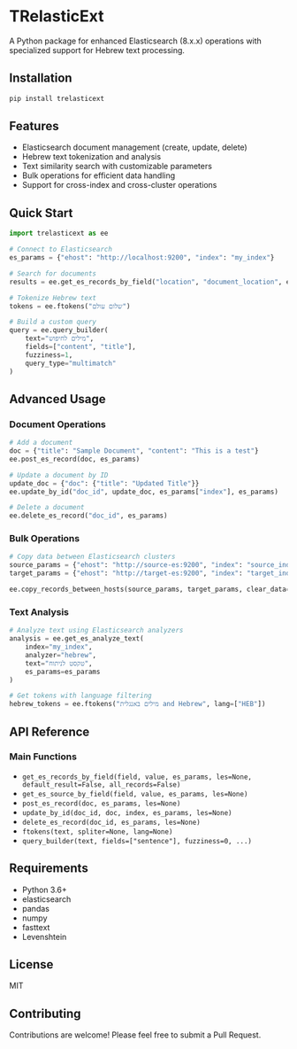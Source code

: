 # TRelasticExt

A Python package for enhanced Elasticsearch (8.x.x) operations with specialized support for Hebrew text processing.

## Installation

```bash
pip install trelasticext
```

## Features

- Elasticsearch document management (create, update, delete)
- Hebrew text tokenization and analysis
- Text similarity search with customizable parameters
- Bulk operations for efficient data handling
- Support for cross-index and cross-cluster operations

## Quick Start

```python
import trelasticext as ee

# Connect to Elasticsearch
es_params = {"ehost": "http://localhost:9200", "index": "my_index"}

# Search for documents
results = ee.get_es_records_by_field("location", "document_location", es_params)

# Tokenize Hebrew text
tokens = ee.ftokens("שלום עולם")

# Build a custom query
query = ee.query_builder(
    text="מילים לחיפוש",
    fields=["content", "title"],
    fuzziness=1,
    query_type="multimatch"
)
```

## Advanced Usage

### Document Operations

```python
# Add a document
doc = {"title": "Sample Document", "content": "This is a test"}
ee.post_es_record(doc, es_params)

# Update a document by ID
update_doc = {"doc": {"title": "Updated Title"}}
ee.update_by_id("doc_id", update_doc, es_params["index"], es_params)

# Delete a document
ee.delete_es_record("doc_id", es_params)
```

### Bulk Operations

```python
# Copy data between Elasticsearch clusters
source_params = {"ehost": "http://source-es:9200", "index": "source_index"}
target_params = {"ehost": "http://target-es:9200", "index": "target_index"}

ee.copy_records_between_hosts(source_params, target_params, clear_data=True)
```

### Text Analysis

```python
# Analyze text using Elasticsearch analyzers
analysis = ee.get_es_analyze_text(
    index="my_index",
    analyzer="hebrew",
    text="טקסט לניתוח",
    es_params=es_params
)

# Get tokens with language filtering
hebrew_tokens = ee.ftokens("מילים באנגלית and Hebrew", lang=["HEB"])
```

## API Reference

### Main Functions

- `get_es_records_by_field(field, value, es_params, les=None, default_result=False, all_records=False)`
- `get_es_source_by_field(field, value, es_params, les=None)`
- `post_es_record(doc, es_params, les=None)`
- `update_by_id(doc_id, doc, index, es_params, les=None)`
- `delete_es_record(doc_id, es_params, les=None)`
- `ftokens(text, spliter=None, lang=None)`
- `query_builder(text, fields=["sentence"], fuzziness=0, ...)`

## Requirements

- Python 3.6+
- elasticsearch
- pandas
- numpy
- fasttext
- Levenshtein

## License

MIT

## Contributing

Contributions are welcome! Please feel free to submit a Pull Request.
